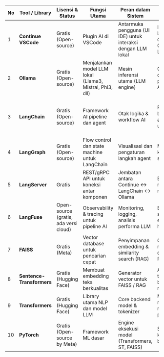 | No | Tool / Library            | Lisensi & Status                      | Fungsi Utama                                             | Peran dalam Sistem                                           | Kelebihan                                      | Tantangan / Effort                                |
| -- | ------------------------- | ------------------------------------- | -------------------------------------------------------- | ------------------------------------------------------------ | ---------------------------------------------- | ------------------------------------------------- |
| 1  | **Continue VSCode**       | Gratis (Open-source)                  | Plugin AI di VSCode                                      | Antarmuka pengguna (UI IDE) untuk interaksi dengan LLM lokal | Integrasi langsung dengan Ollama dan LangChain | Butuh konfigurasi koneksi manual ke server lokal  |
| 2  | **Ollama**                | Gratis (Open-source)                  | Menjalankan model LLM lokal (Llama3, Mistral, Phi3, dll) | Mesin inferensi utama (LLM engine)                           | Cepat, offline, private, no API cost           | File model besar (2–10GB), butuh GPU/RAM          |
| 3  | **LangChain**             | Gratis (Open-source)                  | Framework AI pipeline dan agent                          | Otak logika & workflow AI                                    | Fleksibel, bisa RAG, agent, tool use, dll      | Butuh paham konsep chain, memory, tools           |
| 4  | **LangGraph**             | Gratis (Open-source)                  | Flow control dan state machine untuk LangChain           | Visualisasi dan pengaturan langkah agent                     | Mudah kelola multi-step process                | Masih baru, dokumentasi belum selengkap LangChain |
| 5  | **LangServer**            | Gratis                                | REST/gRPC API untuk koneksi antar komponen               | Jembatan antara Continue ↔ LangChain ↔ Ollama                | Bisa buat microservice modular                 | Harus diset manual, belum plug-and-play           |
| 6  | **LangFuse**              | Open-source (gratis, ada versi cloud) | Observability & tracing untuk pipeline AI                | Monitoring, logging, analisis performa LLM                   | Bisa logging semua call, evaluasi hasil        | Perlu setup database & UI dashboard               |
| 7  | **FAISS**                 | Gratis (Meta)                         | Vector database untuk pencarian cepat                    | Penyimpanan embedding & similarity search (RAG)              | Cepat & ringan dibanding Pinecone              | Tidak scalable otomatis, setup manual             |
| 8  | **Sentence-Transformers** | Gratis (Hugging Face)                 | Membuat embedding teks berkualitas                       | Generator vector untuk FAISS / RAG                           | Akurasi tinggi, banyak model bagus             | Lambat tanpa GPU                                  |
| 9  | **Transformers**          | Gratis (Hugging Face)                 | Library utama NLP dan model LLM                          | Core backend model & tokenizer                               | Mendukung ribuan model pretrained              | Butuh PyTorch / GPU agar efisien                  |
| 10 | **PyTorch**               | Gratis (Open-source by Meta)          | Framework ML dasar                                       | Engine eksekusi model (Transformers, ST, FAISS)              | Stabil, komunitas besar                        | Instalasi berat di Windows, butuh CUDA            |
